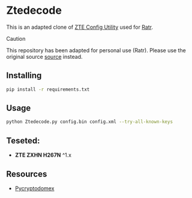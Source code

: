 # Ztedecode

This is an adapted clone of [ZTE Config Utility](https://github.com/mkst/zte-config-utility) used for [Ratr](https://github.com/Jakiboy/Ratr).

> [!CAUTION]
> This repository has been adapted for personal use (Ratr). Please use the original source [source](https://github.com/mkst/zte-config-utility) instead.

## Installing

```bash
pip install -r requirements.txt
```

## Usage

```bash
python Ztedecode.py config.bin config.xml --try-all-known-keys
```

## Teseted:

* **ZTE ZXHN H267N** ^1.x

## Resources

* [Pycryptodomex](https://pypi.org/project/pycryptodomex/)
